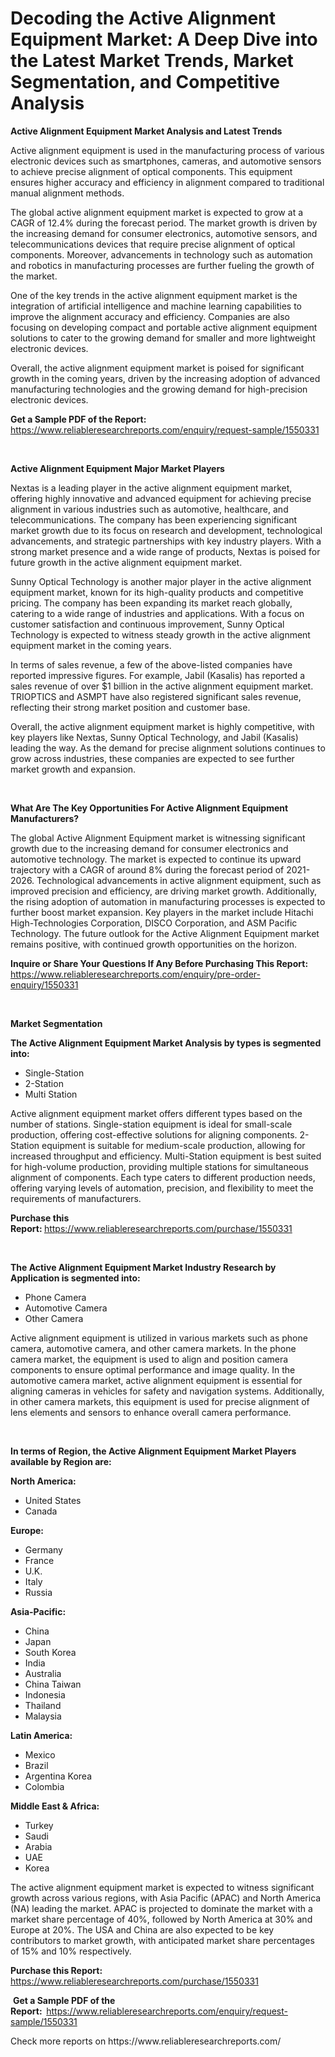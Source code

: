 <p><h1>Decoding the Active Alignment Equipment Market: A Deep Dive into the Latest Market Trends, Market Segmentation, and Competitive Analysis</h1></p><p><strong>Active Alignment Equipment Market Analysis and Latest Trends</strong></p>
<p><p>Active alignment equipment is used in the manufacturing process of various electronic devices such as smartphones, cameras, and automotive sensors to achieve precise alignment of optical components. This equipment ensures higher accuracy and efficiency in alignment compared to traditional manual alignment methods.</p><p>The global active alignment equipment market is expected to grow at a CAGR of 12.4% during the forecast period. The market growth is driven by the increasing demand for consumer electronics, automotive sensors, and telecommunications devices that require precise alignment of optical components. Moreover, advancements in technology such as automation and robotics in manufacturing processes are further fueling the growth of the market.</p><p>One of the key trends in the active alignment equipment market is the integration of artificial intelligence and machine learning capabilities to improve the alignment accuracy and efficiency. Companies are also focusing on developing compact and portable active alignment equipment solutions to cater to the growing demand for smaller and more lightweight electronic devices.</p><p>Overall, the active alignment equipment market is poised for significant growth in the coming years, driven by the increasing adoption of advanced manufacturing technologies and the growing demand for high-precision electronic devices.</p></p>
<p><strong>Get a Sample PDF of the Report:&nbsp;</strong> <a href="https://www.reliableresearchreports.com/enquiry/request-sample/1550331">https://www.reliableresearchreports.com/enquiry/request-sample/1550331</a></p>
<p>&nbsp;</p>
<p><strong>Active Alignment Equipment Major Market Players</strong></p>
<p><p>Nextas is a leading player in the active alignment equipment market, offering highly innovative and advanced equipment for achieving precise alignment in various industries such as automotive, healthcare, and telecommunications. The company has been experiencing significant market growth due to its focus on research and development, technological advancements, and strategic partnerships with key industry players. With a strong market presence and a wide range of products, Nextas is poised for future growth in the active alignment equipment market.</p><p>Sunny Optical Technology is another major player in the active alignment equipment market, known for its high-quality products and competitive pricing. The company has been expanding its market reach globally, catering to a wide range of industries and applications. With a focus on customer satisfaction and continuous improvement, Sunny Optical Technology is expected to witness steady growth in the active alignment equipment market in the coming years.</p><p>In terms of sales revenue, a few of the above-listed companies have reported impressive figures. For example, Jabil (Kasalis) has reported a sales revenue of over $1 billion in the active alignment equipment market. TRIOPTICS and ASMPT have also registered significant sales revenue, reflecting their strong market position and customer base.</p><p>Overall, the active alignment equipment market is highly competitive, with key players like Nextas, Sunny Optical Technology, and Jabil (Kasalis) leading the way. As the demand for precise alignment solutions continues to grow across industries, these companies are expected to see further market growth and expansion.</p></p>
<p>&nbsp;</p>
<p><strong>What Are The Key Opportunities For Active Alignment Equipment Manufacturers?</strong></p>
<p><p>The global Active Alignment Equipment market is witnessing significant growth due to the increasing demand for consumer electronics and automotive technology. The market is expected to continue its upward trajectory with a CAGR of around 8% during the forecast period of 2021-2026. Technological advancements in active alignment equipment, such as improved precision and efficiency, are driving market growth. Additionally, the rising adoption of automation in manufacturing processes is expected to further boost market expansion. Key players in the market include Hitachi High-Technologies Corporation, DISCO Corporation, and ASM Pacific Technology. The future outlook for the Active Alignment Equipment market remains positive, with continued growth opportunities on the horizon.</p></p>
<p><strong>Inquire or Share Your Questions If Any Before Purchasing This Report:</strong> <a href="https://www.reliableresearchreports.com/enquiry/pre-order-enquiry/1550331">https://www.reliableresearchreports.com/enquiry/pre-order-enquiry/1550331</a></p>
<p>&nbsp;</p>
<p><strong>Market Segmentation</strong></p>
<p><strong>The Active Alignment Equipment Market Analysis by types is segmented into:</strong></p>
<p><ul><li>Single-Station</li><li>2-Station</li><li>Multi Station</li></ul></p>
<p><p>Active alignment equipment market offers different types based on the number of stations. Single-station equipment is ideal for small-scale production, offering cost-effective solutions for aligning components. 2-Station equipment is suitable for medium-scale production, allowing for increased throughput and efficiency. Multi-Station equipment is best suited for high-volume production, providing multiple stations for simultaneous alignment of components. Each type caters to different production needs, offering varying levels of automation, precision, and flexibility to meet the requirements of manufacturers.</p></p>
<p><strong>Purchase this Report:&nbsp;</strong><a href="https://www.reliableresearchreports.com/purchase/1550331">https://www.reliableresearchreports.com/purchase/1550331</a></p>
<p>&nbsp;</p>
<p><strong>The Active Alignment Equipment Market Industry Research by Application is segmented into:</strong></p>
<p><ul><li>Phone Camera</li><li>Automotive Camera</li><li>Other Camera</li></ul></p>
<p><p>Active alignment equipment is utilized in various markets such as phone camera, automotive camera, and other camera markets. In the phone camera market, the equipment is used to align and position camera components to ensure optimal performance and image quality. In the automotive camera market, active alignment equipment is essential for aligning cameras in vehicles for safety and navigation systems. Additionally, in other camera markets, this equipment is used for precise alignment of lens elements and sensors to enhance overall camera performance.</p></p>
<p>&nbsp;</p>
<p><strong>In terms of Region, the Active Alignment Equipment Market Players available by Region are:</strong></p>
<p>
    <p> <strong> North America: </strong>
        <ul>
            <li>United States</li>
            <li>Canada</li>
        </ul>
        </p> 
    <p> <strong> Europe: </strong>
        <ul>
            <li>Germany</li>
            <li>France</li>
            <li>U.K.</li>
            <li>Italy</li>
            <li>Russia</li>
        </ul>
        </p> 
    <p> <strong> Asia-Pacific: </strong>
        <ul>
            <li>China</li>
            <li>Japan</li>
            <li>South Korea</li>
            <li>India</li>
            <li>Australia</li>
            <li>China Taiwan</li>
            <li>Indonesia</li>
            <li>Thailand</li>
            <li>Malaysia</li>
        </ul>
        </p> 
    <p> <strong> Latin America: </strong>
        <ul>
            <li>Mexico</li>
            <li>Brazil</li>
            <li>Argentina Korea</li>
            <li>Colombia</li>
        </ul>
        </p> 
    <p> <strong> Middle East & Africa: </strong>
        <ul>
            <li>Turkey</li>
            <li>Saudi</li>
            <li>Arabia</li>
            <li>UAE</li>
            <li>Korea</li>
        </ul>
    </p>
    </p>
<p><p>The active alignment equipment market is expected to witness significant growth across various regions, with Asia Pacific (APAC) and North America (NA) leading the market. APAC is projected to dominate the market with a market share percentage of 40%, followed by North America at 30% and Europe at 20%. The USA and China are also expected to be key contributors to market growth, with anticipated market share percentages of 15% and 10% respectively.</p></p>
<p><strong>Purchase this Report: </strong><a href="https://www.reliableresearchreports.com/purchase/1550331">https://www.reliableresearchreports.com/purchase/1550331</a></p>
<p>&nbsp;<strong>Get a Sample PDF of the Report:&nbsp;&nbsp;</strong><a href="https://www.reliableresearchreports.com/enquiry/request-sample/1550331">https://www.reliableresearchreports.com/enquiry/request-sample/1550331</a></p>
<p><strong></strong></p>
<p>Check more reports on https://www.reliableresearchreports.com/</p>
